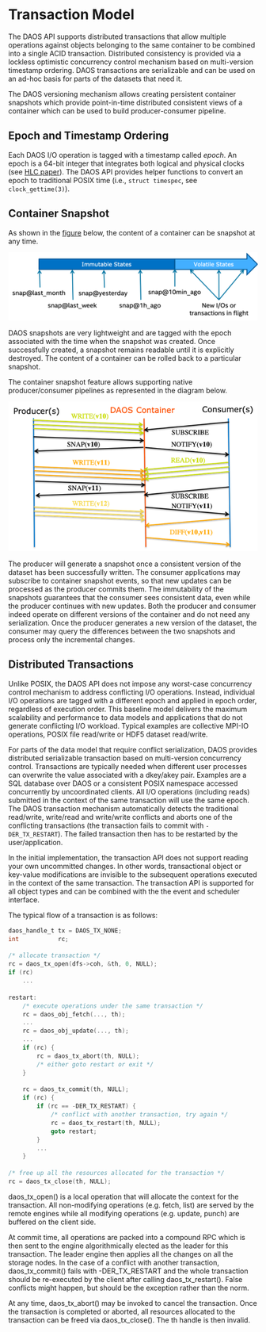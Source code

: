 # Transaction Model

The DAOS API supports distributed transactions that allow multiple operations
against objects belonging to the same container to be combined into a single
ACID transaction. Distributed consistency is provided via a lockless optimistic
concurrency control mechanism based on multi-version timestamp ordering.
DAOS transactions are serializable and can be used on an ad-hoc basis for parts
of the datasets that need it.

The DAOS versioning mechanism allows creating persistent container snapshots
which provide point-in-time distributed consistent views of a container which
can be used to build producer-consumer pipeline.

## Epoch and Timestamp Ordering

Each DAOS I/O operation is tagged with a timestamp called *epoch*. An epoch
is a 64-bit integer that integrates both logical and physical clocks
(see [HLC paper](https://cse.buffalo.edu/tech-reports/2014-04.pdf)).
The DAOS API provides helper functions to convert an epoch to traditional
POSIX time (i.e., `struct timespec`, see `clock_gettime(3)`).

## Container Snapshot

As shown in the <a href="#f4.4">figure</a> below, the content of a container
can be snapshot at any time.

<a id="f4.4"></a>
![../graph/container_snapshots.png](../graph/container_snapshots.png "Example of Container Snapshots")

DAOS snapshots are very lightweight and are tagged with the epoch associated
with the time when the snapshot was created. Once successfully created,
a snapshot remains readable until it is explicitly destroyed. The content of
a container can be rolled back to a particular snapshot.

The container snapshot feature allows supporting native producer/consumer
pipelines as represented in the diagram below.

![../graph/producer_consumer.png](../graph/producer_consumer.png "Producer/Consumer Workflow with DAOS Containers")

The producer will generate a snapshot once a consistent version of the
dataset has been successfully written. The consumer applications may
subscribe to container snapshot events, so that new updates can be processed
as the producer commits them. The immutability of the snapshots guarantees
that the consumer sees consistent data, even while the producer continues
with new updates. Both the producer and consumer indeed operate on different
versions of the container and do not need any serialization. Once the
producer generates a new version of the dataset, the consumer may query the
differences between the two snapshots and process only the incremental changes.

## Distributed Transactions

Unlike POSIX, the DAOS API does not impose any worst-case concurrency
control mechanism to address conflicting I/O operations. Instead,
individual I/O operations are tagged with a different epoch and applied
in epoch order, regardless of execution order. This baseline model
delivers the maximum scalability and performance to data models and
applications that do not generate conflicting I/O workload. Typical
examples are collective MPI-IO operations, POSIX file read/write
or HDF5 dataset read/write.

For parts of the data model that require conflict serialization,
DAOS provides distributed serializable transaction based on multi-version
concurrency control. Transactions are typically needed when different user
processes can overwrite the value associated with a dkey/akey pair.
Examples are a SQL database over DAOS or a consistent POSIX namespace
accessed concurrently by uncoordinated clients. All I/O operations
(including reads) submitted in the context of the same transaction will use
the same epoch. The DAOS transaction mechanism automatically detects the
traditional read/write, write/read and write/write conflicts and aborts
one of the conflicting transactions (the transaction fails to commit
with `-DER_TX_RESTART`). The failed transaction then has to be restarted
by the user/application.

In the initial implementation, the transaction API does not support reading
your own uncommitted changes. In other words, transactional object or key-value
modifications are invisible to the subsequent operations executed in the
context of the same transaction. The transaction API is supported for all
object types and can be combined with the the event and scheduler interface.

The typical flow of a transaction is as follows:

```C
daos_handle_t tx = DAOS_TX_NONE;
int           rc;

/* allocate transaction */
rc = daos_tx_open(dfs->coh, &th, 0, NULL);
if (rc)
	...

restart:
	/* execute operations under the same transaction */
	rc = daos_obj_fetch(..., th);
	...
	rc = daos_obj_update(..., th);
	...
	if (rc) {
		rc = daos_tx_abort(th, NULL);
		/* either goto restart or exit */
	}

	rc = daos_tx_commit(th, NULL);
	if (rc) {
		if (rc == -DER_TX_RESTART) {
			/* conflict with another transaction, try again */
			rc = daos_tx_restart(th, NULL);
			goto restart;
		}
		...
	}

/* free up all the resources allocated for the transaction */
rc = daos_tx_close(th, NULL);
```

daos\_tx\_open() is a local operation that will allocate the context
for the transaction. All non-modifying operations (e.g. fetch, list) are
served by the remote engines while all modifying operations (e.g. update,
punch) are buffered on the client side.

At commit time, all operations are packed into a compound RPC which is then
sent to the engine algorithmically elected as the leader for this transaction.
The leader engine then applies all the changes on all the storage nodes.
In the case of a conflict with another transaction, daos\_tx\_commit() fails
with -DER\_TX\_RESTART and the whole transaction should be re-executed by the
client after calling daos\_tx\_restart(). False conflicts might happen, but
should be the exception rather than the norm.

At any time, daos\_tx\_abort() may be invoked to cancel the transaction. Once
the transaction is completed or aborted, all resources allocated to the
transaction can be freed via daos\_tx\_close(). The th handle is then invalid.

